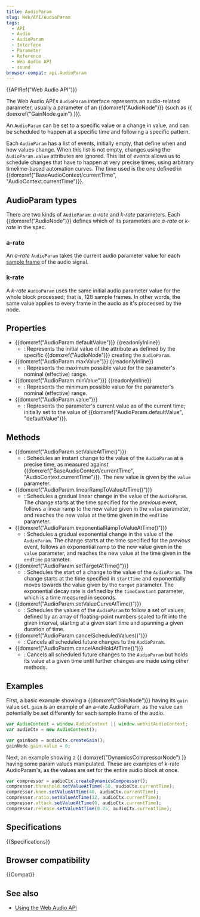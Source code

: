 ```yaml
---
title: AudioParam
slug: Web/API/AudioParam
tags:
  - API
  - Audio
  - AudioParam
  - Interface
  - Parameter
  - Reference
  - Web Audio API
  - sound
browser-compat: api.AudioParam
---
```

{{APIRef("Web Audio API")}}

The Web Audio API's `AudioParam` interface represents an audio-related parameter, usually a parameter of an {{domxref("AudioNode")}} (such as {{ domxref("GainNode.gain") }}).

An `AudioParam` can be set to a specific value or a change in value, and can be scheduled to happen at a specific time and following a specific pattern.

Each `AudioParam` has a list of events, initially empty, that define when and how values change. When this list is not empty, changes using the `AudioParam.value` attributes are ignored. This list of events allows us to schedule changes that have to happen at very precise times, using arbitrary timelime-based automation curves. The time used is the one defined in {{domxref("BaseAudioContext/currentTime", "AudioContext.currentTime")}}.

## AudioParam types

There are two kinds of `AudioParam`: _a-rate_ and _k-rate_ parameters. Each {{domxref("AudioNode")}} defines which of its parameters are _a-rate_ or _k-rate_ in the spec.

### a-rate

An _a-rate_ `AudioParam` takes the current audio parameter value for each [sample frame](/en-US/docs/Web/API/Web_Audio_API/Basic_concepts_behind_Web_Audio_API#audio_buffers.3a_frames.2c_samples_and_channels) of the audio signal.

### k-rate

A _k-rate_ `AudioParam` uses the same initial audio parameter value for the whole block processed; that is, 128 sample frames. In other words, the same value applies to every frame in the audio as it's processed by the node.

## Properties

- {{domxref("AudioParam.defaultValue")}} {{readonlyInline}}
  - : Represents the initial value of the attribute as defined by the specific {{domxref("AudioNode")}} creating the `AudioParam`.
- {{domxref("AudioParam.maxValue")}} {{readonlyInline}}
  - : Represents the maximum possible value for the parameter's nominal (effective) range.
- {{domxref("AudioParam.minValue")}} {{readonlyinline}}
  - : Represents the minimum possible value for the parameter's nominal (effective) range.
- {{domxref("AudioParam.value")}}
  - : Represents the parameter's current value as of the current time; initially set to the value of {{domxref("AudioParam.defaultValue", "defaultValue")}}.

## Methods

- {{domxref("AudioParam.setValueAtTime()")}}
  - : Schedules an instant change to the value of the `AudioParam` at a precise time, as measured against {{domxref("BaseAudioContext/currentTime", "AudioContext.currentTime")}}. The new value is given by the `value` parameter.
- {{domxref("AudioParam.linearRampToValueAtTime()")}}
  - : Schedules a gradual linear change in the value of the `AudioParam`. The change starts at the time specified for the _previous_ event, follows a linear ramp to the new value given in the `value` parameter, and reaches the new value at the time given in the `endTime` parameter.
- {{domxref("AudioParam.exponentialRampToValueAtTime()")}}
  - : Schedules a gradual exponential change in the value of the `AudioParam`. The change starts at the time specified for the _previous_ event, follows an exponential ramp to the new value given in the `value` parameter, and reaches the new value at the time given in the `endTime` parameter.
- {{domxref("AudioParam.setTargetAtTime()")}}
  - : Schedules the start of a change to the value of the `AudioParam`. The change starts at the time specified in `startTime` and exponentially moves towards the value given by the `target` parameter. The exponential decay rate is defined by the `timeConstant` parameter, which is a time measured in seconds.
- {{domxref("AudioParam.setValueCurveAtTime()")}}
  - : Schedules the values of the `AudioParam` to follow a set of values, defined by an array of floating-point numbers scaled to fit into the given interval, starting at a given start time and spanning a given duration of time.
- {{domxref("AudioParam.cancelScheduledValues()")}}
  - : Cancels all scheduled future changes to the `AudioParam`.
- {{domxref("AudioParam.cancelAndHoldAtTime()")}}
  - : Cancels all scheduled future changes to the `AudioParam` but holds its value at a given time until further changes are made using other methods.

## Examples

First, a basic example showing a {{domxref("GainNode")}} having its `gain` value set. `gain` is an example of an a-rate AudioParam, as the value can potentially be set differently for each sample frame of the audio.

```js
var AudioContext = window.AudioContext || window.webkitAudioContext;
var audioCtx = new AudioContext();

var gainNode = audioCtx.createGain();
gainNode.gain.value = 0;
```

Next, an example showing a {{ domxref("DynamicsCompressorNode") }} having some param values manipulated. These are examples of k-rate AudioParam's, as the values are set for the entire audio block at once.

```js
var compressor = audioCtx.createDynamicsCompressor();
compressor.threshold.setValueAtTime(-50, audioCtx.currentTime);
compressor.knee.setValueAtTime(40, audioCtx.currentTime);
compressor.ratio.setValueAtTime(12, audioCtx.currentTime);
compressor.attack.setValueAtTime(0, audioCtx.currentTime);
compressor.release.setValueAtTime(0.25, audioCtx.currentTime);
```

## Specifications

{{Specifications}}

## Browser compatibility

{{Compat}}

## See also

- [Using the Web Audio API](/en-US/docs/Web/API/Web_Audio_API/Using_Web_Audio_API)

